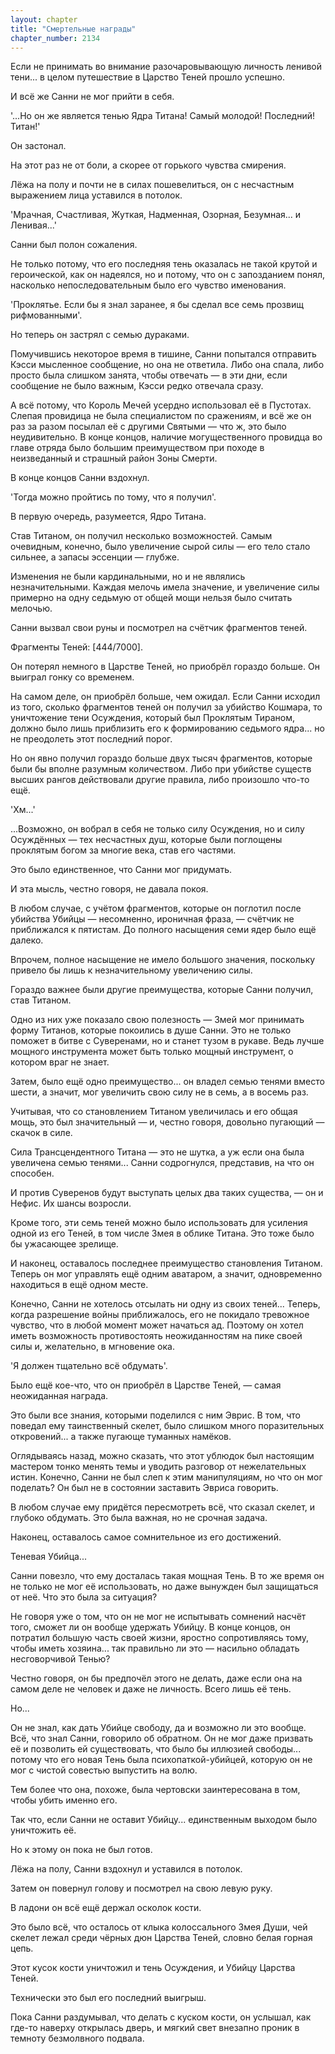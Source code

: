 ```yaml
---
layout: chapter
title: "Смертельные награды"
chapter_number: 2134
---
```




Если не принимать во внимание разочаровывающую личность ленивой тени... в целом путешествие в Царство Теней прошло успешно.

И всё же Санни не мог прийти в себя.

'...Но он же является тенью Ядра Титана! Самый молодой! Последний! Титан!'

Он застонал.

На этот раз не от боли, а скорее от горького чувства смирения.

Лёжа на полу и почти не в силах пошевелиться, он с несчастным выражением лица уставился в потолок.

'Мрачная, Счастливая, Жуткая, Надменная, Озорная, Безумная... и Ленивая...'

Санни был полон сожаления.

Не только потому, что его последняя тень оказалась не такой крутой и героической, как он надеялся, но и потому, что он с запозданием понял, насколько непоследовательным было его чувство именования.

'Проклятье. Если бы я знал заранее, я бы сделал все семь прозвищ рифмованными'.

Но теперь он застрял с семью дураками.

Помучившись некоторое время в тишине, Санни попытался отправить Кэсси мысленное сообщение, но она не ответила. Либо она спала, либо просто была слишком занята, чтобы отвечать — в эти дни, если сообщение не было важным, Кэсси редко отвечала сразу.

А всё потому, что Король Мечей усердно использовал её в Пустотах. Слепая провидица не была специалистом по сражениям, и всё же он раз за разом посылал её с другими Святыми — что ж, это было неудивительно. В конце концов, наличие могущественного провидца во главе отряда было большим преимуществом при походе в неизведанный и страшный район Зоны Смерти.

В конце концов Санни вздохнул.

'Тогда можно пройтись по тому, что я получил'.

В первую очередь, разумеется, Ядро Титана.

Став Титаном, он получил несколько возможностей. Самым очевидным, конечно, было увеличение сырой силы — его тело стало сильнее, а запасы эссенции — глубже.

Изменения не были кардинальными, но и не являлись незначительными. Каждая мелочь имела значение, и увеличение силы примерно на одну седьмую от общей мощи нельзя было считать мелочью.

Санни вызвал свои руны и посмотрел на счётчик фрагментов теней.

Фрагменты Теней: [444/7000].

Он потерял немного в Царстве Теней, но приобрёл гораздо больше. Он выиграл гонку со временем.

На самом деле, он приобрёл больше, чем ожидал. Если Санни исходил из того, сколько фрагментов теней он получил за убийство Кошмара, то уничтожение тени Осуждения, который был Проклятым Тираном, должно было лишь приблизить его к формированию седьмого ядра... но не преодолеть этот последний порог.

Но он явно получил гораздо больше двух тысяч фрагментов, которые были бы вполне разумным количеством. Либо при убийстве существ высших рангов действовали другие правила, либо произошло что-то ещё.

'Хм...'

...Возможно, он вобрал в себя не только силу Осуждения, но и силу Осуждённых — тех несчастных душ, которые были поглощены проклятым богом за многие века, став его частями.

Это было единственное, что Санни мог придумать.

И эта мысль, честно говоря, не давала покоя.

В любом случае, с учётом фрагментов, которые он поглотил после убийства Убийцы — несомненно, ироничная фраза, — счётчик не приближался к пятистам. До полного насыщения семи ядер было ещё далеко.

Впрочем, полное насыщение не имело большого значения, поскольку привело бы лишь к незначительному увеличению силы.

Гораздо важнее были другие преимущества, которые Санни получил, став Титаном.

Одно из них уже показало свою полезность — Змей мог принимать форму Титанов, которые покоились в душе Санни. Это не только поможет в битве с Суверенами, но и станет тузом в рукаве. Ведь лучше мощного инструмента может быть только мощный инструмент, о котором враг не знает.

Затем, было ещё одно преимущество... он владел семью тенями вместо шести, а значит, мог увеличить свою силу не в семь, а в восемь раз.

Учитывая, что со становлением Титаном увеличилась и его общая мощь, это был значительный — и, честно говоря, довольно пугающий — скачок в силе.

Сила Трансцендентного Титана — это не шутка, а уж если она была увеличена семью тенями... Санни содрогнулся, представив, на что он способен.

И против Суверенов будут выступать целых два таких существа, — он и Нефис. Их шансы возросли.

Кроме того, эти семь теней можно было использовать для усиления одной из его Теней, в том числе Змея в облике Титана. Это тоже было бы ужасающее зрелище.

И наконец, оставалось последнее преимущество становления Титаном. Теперь он мог управлять ещё одним аватаром, а значит, одновременно находиться в ещё одном месте.

Конечно, Санни не хотелось отсылать ни одну из своих теней... Теперь, когда разрешение войны приближалось, его не покидало тревожное чувство, что в любой момент может начаться ад. Поэтому он хотел иметь возможность противостоять неожиданностям на пике своей силы и, желательно, в мгновение ока.

'Я должен тщательно всё обдумать'.

Было ещё кое-что, что он приобрёл в Царстве Теней, — самая неожиданная награда.

Это были все знания, которыми поделился с ним Эврис. В том, что поведал ему таинственный скелет, было слишком много поразительных откровений... а также пугающе туманных намёков.

Оглядываясь назад, можно сказать, что этот ублюдок был настоящим мастером тонко менять темы и уводить разговор от нежелательных истин. Конечно, Санни не был слеп к этим манипуляциям, но что он мог поделать? Он был не в состоянии заставить Эвриса говорить.

В любом случае ему придётся пересмотреть всё, что сказал скелет, и глубоко обдумать. Это была важная, но не срочная задача.

Наконец, оставалось самое сомнительное из его достижений.

Теневая Убийца...

Санни повезло, что ему досталась такая мощная Тень. В то же время он не только не мог её использовать, но даже вынужден был защищаться от неё. Что это была за ситуация?

Не говоря уже о том, что он не мог не испытывать сомнений насчёт того, сможет ли он вообще удержать Убийцу. В конце концов, он потратил большую часть своей жизни, яростно сопротивляясь тому, чтобы иметь хозяина... так правильно ли это — насильно обладать несговорчивой Тенью?

Честно говоря, он бы предпочёл этого не делать, даже если она на самом деле не человек и даже не личность. Всего лишь её тень.

Но...

Он не знал, как дать Убийце свободу, да и возможно ли это вообще. Всё, что знал Санни, говорило об обратном. Он не мог даже призвать её и позволить ей существовать, что было бы иллюзией свободы... потому что его новая Тень была психопаткой-убийцей, которую он не мог с чистой совестью выпустить на волю.

Тем более что она, похоже, была чертовски заинтересована в том, чтобы убить именно его.

Так что, если Санни не оставит Убийцу... единственным выходом было уничтожить её.

Но к этому он пока не был готов.

Лёжа на полу, Санни вздохнул и уставился в потолок.

Затем он повернул голову и посмотрел на свою левую руку.

В ладони он всё ещё держал осколок кости.

Это было всё, что осталось от клыка колоссального Змея Души, чей скелет лежал среди чёрных дюн Царства Теней, словно белая горная цепь.

Этот кусок кости уничтожил и тень Осуждения, и Убийцу Царства Теней.

Технически это был его последний выигрыш.

Пока Санни раздумывал, что делать с куском кости, он услышал, как где-то наверху открылась дверь, и мягкий свет внезапно проник в темноту безмолвного подвала.

